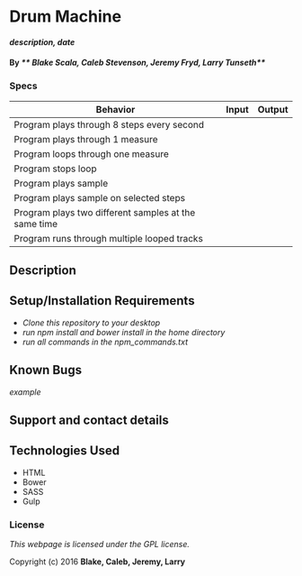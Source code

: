 # Drum Machine

#### _description, date_

#### By _** Blake Scala, Caleb Stevenson, Jeremy Fryd, Larry Tunseth**_

### Specs
| Behavior                                             | Input | Output |
|------------------------------------------------------|-------|--------|
| Program plays through 8 steps every second           |       |        |
| Program plays through 1 measure                      |       |        |
| Program loops through one measure                    |       |        |
| Program stops loop                                   |       |        |
| Program plays sample                                 |       |        |
| Program plays sample on selected steps               |       |        |
| Program plays two different samples at the same time |       |        |
| Program runs through multiple looped tracks          |       |        |

## Description

## Setup/Installation Requirements

* _Clone this repository to your desktop_
* _run npm install and bower install in the home directory_
* _run all commands in the npm_commands.txt_

## Known Bugs

_example_

## Support and contact details


## Technologies Used

* HTML
* Bower
* SASS
* Gulp

### License

*This webpage is licensed under the GPL license.*

Copyright (c) 2016 **Blake, Caleb, Jeremy, Larry**
